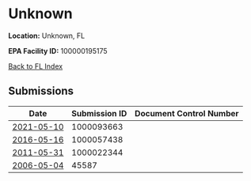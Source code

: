 # Unknown

**Location:** Unknown, FL

**EPA Facility ID:** 100000195175

[Back to FL Index](../../index.md)

## Submissions

| Date | Submission ID | Document Control Number |
|------|--------------|-------------------------|
| [2021-05-10](submissions/1000093663.md) | 1000093663 |  |
| [2016-05-16](submissions/1000057438.md) | 1000057438 |  |
| [2011-05-31](submissions/1000022344.md) | 1000022344 |  |
| [2006-05-04](submissions/45587.md) | 45587 |  |
